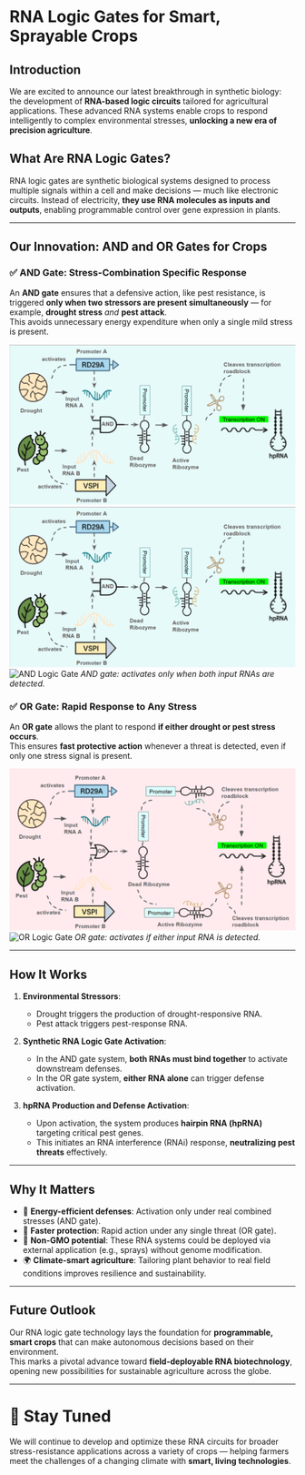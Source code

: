 # RNA Logic Gates for Smart, Sprayable Crops

## Introduction

We are excited to announce our latest breakthrough in synthetic biology: the development of **RNA-based logic circuits** tailored for agricultural applications. These advanced RNA systems enable crops to respond intelligently to complex environmental stresses, **unlocking a new era of precision agriculture**.

## What Are RNA Logic Gates?

RNA logic gates are synthetic biological systems designed to process multiple signals within a cell and make decisions — much like electronic circuits. Instead of electricity, **they use RNA molecules as inputs and outputs**, enabling programmable control over gene expression in plants.

---

## Our Innovation: AND and OR Gates for Crops

### ✅ AND Gate: Stress-Combination Specific Response

An **AND gate** ensures that a defensive action, like pest resistance, is triggered **only when two stressors are present simultaneously** — for example, **drought stress** *and* **pest attack**.  
This avoids unnecessary energy expenditure when only a single mild stress is present.

![OR Logic Gate](/public/news-images/logic-gate-and.png)
![OR Logic Gate](/public/news-images/logic-gate-and.jpg)
![AND Logic Gate](../news-images/logic-gate-and.png)
*AND gate: activates only when both input RNAs are detected.*

### ✅ OR Gate: Rapid Response to Any Stress

An **OR gate** allows the plant to respond **if either drought or pest stress occurs**.  
This ensures **fast protective action** whenever a threat is detected, even if only one stress signal is present.

![OR Logic Gate](/public/news-images/logic-gate-or.png)
![OR Logic Gate](/aftbios/news-images/logic-gate-or.png)
*OR gate: activates if either input RNA is detected.*

---

## How It Works

1. **Environmental Stressors**:  
   - Drought triggers the production of drought-responsive RNA.  
   - Pest attack triggers pest-response RNA.
   
2. **Synthetic RNA Logic Gate Activation**:  
   - In the AND gate system, **both RNAs must bind together** to activate downstream defenses.  
   - In the OR gate system, **either RNA alone** can trigger defense activation.

3. **hpRNA Production and Defense Activation**:  
   - Upon activation, the system produces **hairpin RNA (hpRNA)** targeting critical pest genes.  
   - This initiates an RNA interference (RNAi) response, **neutralizing pest threats** effectively.

---

## Why It Matters

- 🌱 **Energy-efficient defenses**: Activation only under real combined stresses (AND gate).
- 🚀 **Faster protection**: Rapid action under any single threat (OR gate).
- 🧬 **Non-GMO potential**: These RNA systems could be deployed via external application (e.g., sprays) without genome modification.
- 🌍 **Climate-smart agriculture**: Tailoring plant behavior to real field conditions improves resilience and sustainability.

---

## Future Outlook

Our RNA logic gate technology lays the foundation for **programmable, smart crops** that can make autonomous decisions based on their environment.  
This marks a pivotal advance toward **field-deployable RNA biotechnology**, opening new possibilities for sustainable agriculture across the globe.

---

# 📢 Stay Tuned

We will continue to develop and optimize these RNA circuits for broader stress-resistance applications across a variety of crops — helping farmers meet the challenges of a changing climate with **smart, living technologies**.

